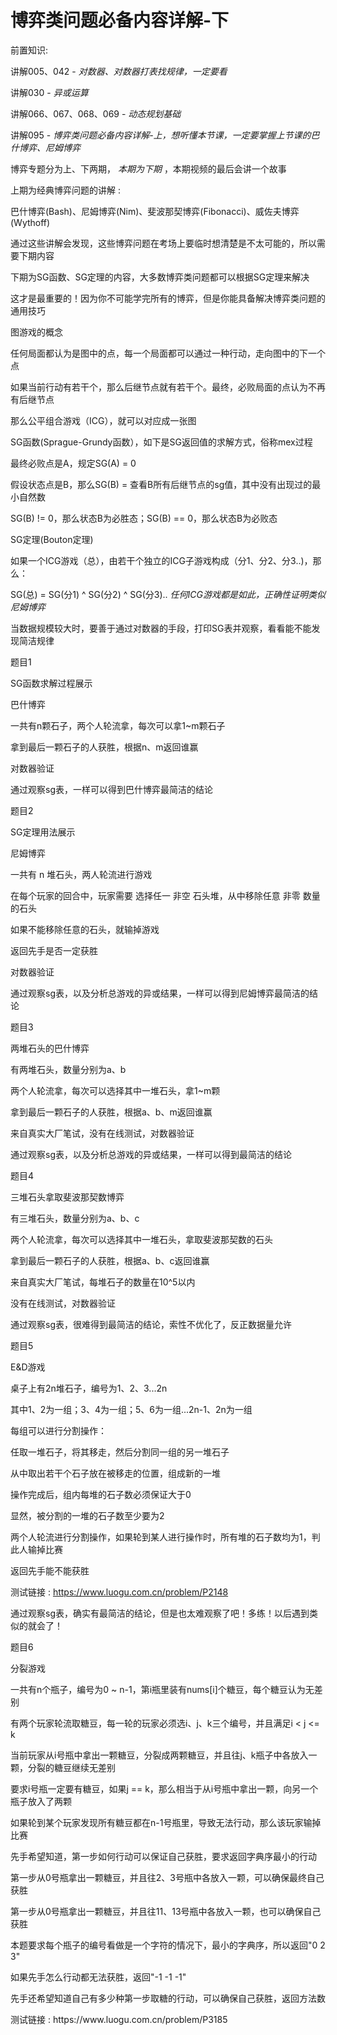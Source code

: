 # 博弈类问题必备内容详解-下

前置知识:

讲解005、042 \-  _对数器、对数器打表找规律，一定要看_

讲解030 \-  _异或运算_

讲解066、067、068、069 \-  _动态规划基础_

讲解095 \-  _博弈类问题必备内容详解\-上，想听懂本节课，一定要掌握上节课的巴什博弈、尼姆博弈_

博弈专题分为上、下两期， _本期为下期_ ，本期视频的最后会讲一个故事

上期为经典博弈问题的讲解 :

巴什博弈\(Bash\)、尼姆博弈\(Nim\)、斐波那契博弈\(Fibonacci\)、威佐夫博弈\(Wythoff\)

通过这些讲解会发现，这些博弈问题在考场上要临时想清楚是不太可能的，所以需要下期内容

下期为SG函数、SG定理的内容，大多数博弈类问题都可以根据SG定理来解决

这才是最重要的！因为你不可能学完所有的博弈，但是你能具备解决博弈类问题的通用技巧

图游戏的概念

任何局面都认为是图中的点，每一个局面都可以通过一种行动，走向图中的下一个点

如果当前行动有若干个，那么后继节点就有若干个。最终，必败局面的点认为不再有后继节点

那么公平组合游戏（ICG），就可以对应成一张图

SG函数\(Sprague\-Grundy函数），如下是SG返回值的求解方式，俗称mex过程

最终必败点是A，规定SG\(A\) = 0

假设状态点是B，那么SG\(B\) = 查看B所有后继节点的sg值，其中没有出现过的最小自然数

SG\(B\) \!= 0，那么状态B为必胜态；SG\(B\) == 0，那么状态B为必败态

SG定理\(Bouton定理\)

如果一个ICG游戏（总），由若干个独立的ICG子游戏构成（分1、分2、分3\.\.\)，那么：

SG\(总\) = SG\(分1\) ^ SG\(分2\) ^ SG\(分3\)\.\.   _任何ICG游戏都是如此，正确性证明类似尼姆博弈_

当数据规模较大时，要善于通过对数器的手段，打印SG表并观察，看看能不能发现简洁规律

题目1

SG函数求解过程展示

巴什博弈

一共有n颗石子，两个人轮流拿，每次可以拿1~m颗石子

拿到最后一颗石子的人获胜，根据n、m返回谁赢

对数器验证

通过观察sg表，一样可以得到巴什博弈最简洁的结论

题目2

SG定理用法展示

尼姆博弈

一共有 n 堆石头，两人轮流进行游戏

在每个玩家的回合中，玩家需要 选择任一 非空 石头堆，从中移除任意 非零 数量的石头

如果不能移除任意的石头，就输掉游戏

返回先手是否一定获胜

对数器验证

通过观察sg表，以及分析总游戏的异或结果，一样可以得到尼姆博弈最简洁的结论

题目3

两堆石头的巴什博弈

有两堆石头，数量分别为a、b

两个人轮流拿，每次可以选择其中一堆石头，拿1~m颗

拿到最后一颗石子的人获胜，根据a、b、m返回谁赢

来自真实大厂笔试，没有在线测试，对数器验证

通过观察sg表，以及分析总游戏的异或结果，一样可以得到最简洁的结论

题目4

三堆石头拿取斐波那契数博弈

有三堆石头，数量分别为a、b、c

两个人轮流拿，每次可以选择其中一堆石头，拿取斐波那契数的石头

拿到最后一颗石子的人获胜，根据a、b、c返回谁赢

来自真实大厂笔试，每堆石子的数量在10^5以内

没有在线测试，对数器验证

通过观察sg表，很难得到最简洁的结论，索性不优化了，反正数据量允许

题目5

E&D游戏

桌子上有2n堆石子，编号为1、2、3\.\.\.2n

其中1、2为一组；3、4为一组；5、6为一组\.\.\.2n\-1、2n为一组

每组可以进行分割操作：

任取一堆石子，将其移走，然后分割同一组的另一堆石子

从中取出若干个石子放在被移走的位置，组成新的一堆

操作完成后，组内每堆的石子数必须保证大于0

显然，被分割的一堆的石子数至少要为2

两个人轮流进行分割操作，如果轮到某人进行操作时，所有堆的石子数均为1，判此人输掉比赛

返回先手能不能获胜

测试链接 : [https://www\.luogu\.com\.cn/problem/P2148](https://www.luogu.com.cn/problem/P2148)

通过观察sg表，确实有最简洁的结论，但是也太难观察了吧！多练！以后遇到类似的就会了！

题目6

分裂游戏

一共有n个瓶子，编号为0 ~ n\-1，第i瓶里装有nums\[i\]个糖豆，每个糖豆认为无差别

有两个玩家轮流取糖豆，每一轮的玩家必须选i、j、k三个编号，并且满足i < j <= k

当前玩家从i号瓶中拿出一颗糖豆，分裂成两颗糖豆，并且往j、k瓶子中各放入一颗，分裂的糖豆继续无差别

要求i号瓶一定要有糖豆，如果j == k，那么相当于从i号瓶中拿出一颗，向另一个瓶子放入了两颗

如果轮到某个玩家发现所有糖豆都在n\-1号瓶里，导致无法行动，那么该玩家输掉比赛

先手希望知道，第一步如何行动可以保证自己获胜，要求返回字典序最小的行动

第一步从0号瓶拿出一颗糖豆，并且往2、3号瓶中各放入一颗，可以确保最终自己获胜

第一步从0号瓶拿出一颗糖豆，并且往11、13号瓶中各放入一颗，也可以确保自己获胜

本题要求每个瓶子的编号看做是一个字符的情况下，最小的字典序，所以返回"0 2 3"

如果先手怎么行动都无法获胜，返回"\-1 \-1 \-1"

先手还希望知道自己有多少种第一步取糖的行动，可以确保自己获胜，返回方法数

测试链接 : https://www\.luogu\.com\.cn/problem/P3185

